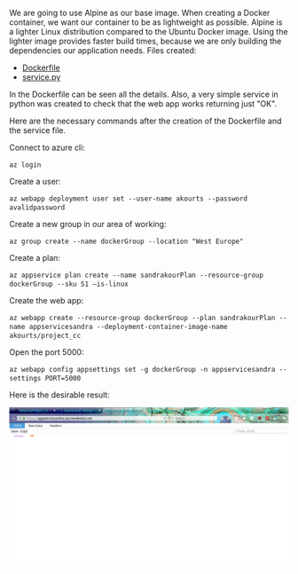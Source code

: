 We are going to use Alpine as our base image. When creating a Docker container, we want our container to be as lightweight as possible. Alpine is a lighter Linux distribution compared to  the Ubuntu Docker image. Using the lighter image provides faster build times, because we are only building the dependencies our application needs. Files created:

- [Dockerfile](https://github.com/AKourts/Project_CC/tree/master/Dockerfile)
- [service.py](https://github.com/AKourts/Project_CC/tree/master/contenedores/service.py) 

In the Dockerfile can be seen all the details. Also, a very simple service in python was created to check that the web app works returning just "OK".

Here are the necessary commands after the creation of the Dockerfile and the service file.

Connect to azure cli:
```
az login
```

Create a user:
```
az webapp deployment user set --user-name akourts --password avalidpassword
```

Create a new group in our area of working:
```
az group create --name dockerGroup --location "West Europe"
```

Create a plan:
```
az appservice plan create --name sandrakourPlan --resource-group dockerGroup --sku S1 –is-linux
```

Create the web app:
```
az webapp create --resource-group dockerGroup --plan sandrakourPlan --name appservicesandra --deployment-container-image-name akourts/project_cc
```

Open the port 5000:
```
az webapp config appsettings set -g dockerGroup -n appservicesandra --settings PORT=5000
```
Here is the desirable result:

![ok](ok.png)


